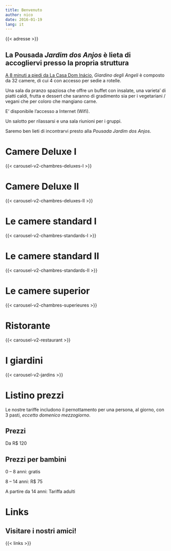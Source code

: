 ```yaml
---
title: Benvenuto
author: nico
date: 2016-01-19
lang: it
---
```


{{< adresse >}}

## La Pousada <i>Jardim dos Anjos</i> è lieta di accogliervi presso la propria struttura

<a href="http://goo.gl/maps/i1L2U"><span class="domInacio">A 8 minuti a piedi da La Casa Dom Inácio</span></a>, <i>Giardino degli Angeli</i> è composto da 32 camere, di cui 4 con accesso per sedie a rotelle.

Una sala da pranzo spaziosa che offre un buffet con insalate, una varieta’ di piatti caldi, frutta e dessert che saranno di gradimento sia per i vegetariani / vegani che per coloro che mangiano carne.

E’ disponibile l’accesso a Internet (Wifi).

Un salotto per rilassarsi e una sala riunioni per i gruppi.

Saremo ben lieti di incontrarvi presto alla <i>Pousada Jardim dos Anjos</i>.

<h1 id="photos_chambres_deluxes_I">Camere Deluxe I</h1>

{{< carousel-v2-chambres-deluxes-I >}}

<h1 id="photos_chambres_deluxes_II">Camere Deluxe II</h1>

{{< carousel-v2-chambres-deluxes-II >}}

<h1 id="photos_chambres_standards_I">Le camere standard I</h1>

{{< carousel-v2-chambres-standards-I >}}

<h1 id="photos_chambres_standards_II">Le camere standard II</h1>

{{< carousel-v2-chambres-standards-II >}}

<h1 id="photos_chambres_superieures">Le camere superior</h1>

{{< carousel-v2-chambres-superieures >}}


<h1 id="photos_restaurant">Ristorante</h1>

{{< carousel-v2-restaurant >}}

<h1 id="photos_jardins">I giardini</h1>

{{< carousel-v2-jardins >}}

<!--
# Foto

[metaslider id=92]

*Fotos di Pasha Antonov: <a href="http://www.pavelantonov.com">www.pavelantonov.com</a>
-->


# Listino prezzi

Le nostre tariffe includono il pernottamento per una persona, al giorno, con 3 pasti, <em>eccetto domenico mezzogiorno</em>.

## Prezzi

Da R$ 120

## Prezzi per bambini

0 – 8 anni: gratis

8 – 14 anni: R$ 75

A partire da 14 anni: Tariffa adulti

<!--
<h1>Testimonianze</h1>
-->
<!-- Vide -->


# Links

## Visitare i nostri amici!

{{< links >}}
